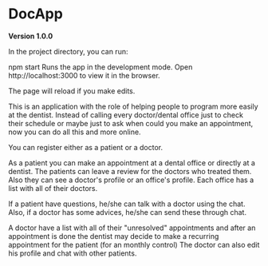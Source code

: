 # DocApp

**Version 1.0.0**

In the project directory, you can run:

npm start
Runs the app in the development mode.
Open http://localhost:3000 to view it in the browser.

The page will reload if you make edits.

This is an application with the role of helping people to program more easily at the dentist. Instead of calling every doctor/dental office just to check their 
schedule or maybe just to ask when could you make an appointment, now you can do all this and more online.

You can register either as a patient or a doctor.

As a patient you can make an appointment at a dental office or directly at a dentist. The patients can leave a review for the doctors who treated them.
Also they can see a doctor's profile or an office's profile. Each office has a list with all of their doctors. 

If a patient have questions, he/she can talk with a doctor using the chat. Also, if a doctor has some advices, he/she can send these through chat.

A doctor have a list with all of their "unresolved" appointments and after an appointment is done the dentist may decide to make a recurring appointment for the patient (for an monthly control)
The doctor can also edit his profile and chat with other patients.
